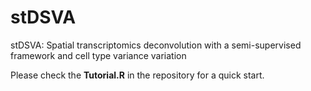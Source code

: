 # stDSVA
stDSVA: Spatial transcriptomics deconvolution with a semi-supervised framework and cell type variance variation


Please check the **Tutorial.R** in the repository for a quick start.
